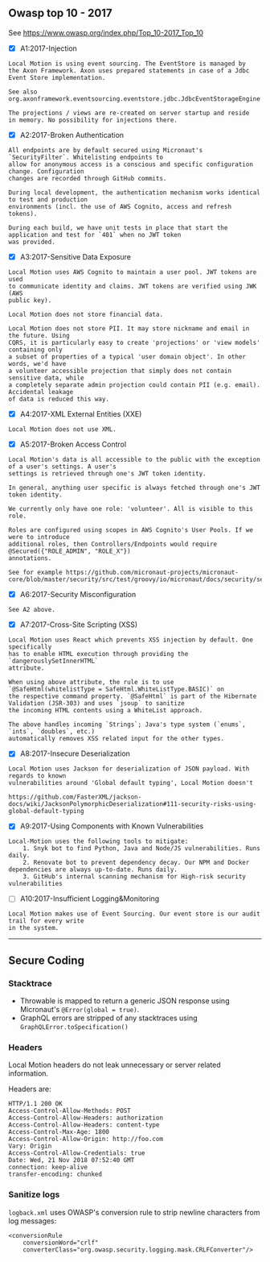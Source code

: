 ## Owasp top 10 - 2017

See https://www.owasp.org/index.php/Top_10-2017_Top_10

- [x] A1:2017-Injection
```
Local Motion is using event sourcing. The EventStore is managed by
the Axon Framework. Axon uses prepared statements in case of a Jdbc
Event Store implementation.

See also org.axonframework.eventsourcing.eventstore.jdbc.JdbcEventStorageEngine

The projections / views are re-created on server startup and reside
in memory. No possibility for injections there.
```
- [x] A2:2017-Broken Authentication
```
All endpoints are by default secured using Micronaut's `SecurityFilter`. Whitelisting endpoints to
allow for anonymous access is a conscious and specific configuration change. Configuration
changes are recorded through GitHub commits.

During local development, the authentication mechanism works identical to test and production
environments (incl. the use of AWS Cognito, access and refresh tokens).

During each build, we have unit tests in place that start the application and test for `401` when no JWT token
was provided.
```
- [x] A3:2017-Sensitive Data Exposure
```
Local Motion uses AWS Cognito to maintain a user pool. JWT tokens are used
to communicate identity and claims. JWT tokens are verified using JWK (AWS
public key).

Local Motion does not store financial data.

Local Motion does not store PII. It may store nickname and email in the future. Using
CQRS, it is particularly easy to create 'projections' or 'view models' containing only
a subset of properties of a typical 'user domain object'. In other words, we'd have
a volunteer accessible projection that simply does not contain sensitive data, while
a completely separate admin projection could contain PII (e.g. email). Accidental leakage
of data is reduced this way.
```

- [x] A4:2017-XML External Entities (XXE)
```
Local Motion does not use XML.
```

- [x] A5:2017-Broken Access Control
```
Local Motion's data is all accessible to the public with the exception of a user's settings. A user's
settings is retrieved through one's JWT token identity.

In general, anything user specific is always fetched through one's JWT token identity.

We currently only have one role: 'volunteer'. All is visible to this role.

Roles are configured using scopes in AWS Cognito's User Pools. If we were to introduce
additional roles, then Controllers/Endpoints would require @Secured({"ROLE_ADMIN", "ROLE_X"})
annotations.

See for example https://github.com/micronaut-projects/micronaut-core/blob/master/security/src/test/groovy/io/micronaut/docs/security/securityRule/secured/ExampleController.java
```
- [x] A6:2017-Security Misconfiguration
```
See A2 above.
```
- [x] A7:2017-Cross-Site Scripting (XSS)
```
Local Motion uses React which prevents XSS injection by default. One specifically
has to enable HTML execution through providing the `dangerouslySetInnerHTML`
attribute.

When using above attribute, the rule is to use `@SafeHtml(whitelistType = SafeHtml.WhiteListType.BASIC)` on
the respective command property. `@SafeHtml` is part of the Hibernate Validation (JSR-303) and uses `jsoup` to sanitize
the incoming HTML contents using a WhiteList approach.

The above handles incoming `Strings`; Java's type system (`enums`, `ints`, `doubles`, etc.)
automatically removes XSS related input for the other types.
```
- [x] A8:2017-Insecure Deserialization
```
Local Motion uses Jackson for deserialization of JSON payload. With regards to known
vulnerabilities around 'Global default typing', Local Motion doesn't

https://github.com/FasterXML/jackson-docs/wiki/JacksonPolymorphicDeserialization#111-security-risks-using-global-default-typing
```
- [x] A9:2017-Using Components with Known Vulnerabilities
```
Local-Motion uses the following tools to mitigate:
    1. Snyk bot to find Python, Java and Node/JS vulnerabilities. Runs daily.
    2. Renovate bot to prevent dependency decay. Our NPM and Docker dependencies are always up-to-date. Runs daily.
    3. GitHub's internal scanning mechanism for High-risk security vulnerabilities

```
- [ ] A10:2017-Insufficient Logging&Monitoring
```
Local Motion makes use of Event Sourcing. Our event store is our audit trail for every write
in the system.
```

---
## Secure Coding

### Stacktrace

- Throwable is mapped to return a generic JSON response using Micronaut's `@Error(global = true)`.
- GraphQL errors are stripped of any stacktraces using `GraphQLError.toSpecification()`


### Headers

Local Motion headers do not leak unnecessary or server related information.

Headers are:
```
HTTP/1.1 200 OK
Access-Control-Allow-Methods: POST
Access-Control-Allow-Headers: authorization
Access-Control-Allow-Headers: content-type
Access-Control-Max-Age: 1800
Access-Control-Allow-Origin: http://foo.com
Vary: Origin
Access-Control-Allow-Credentials: true
Date: Wed, 21 Nov 2018 07:52:40 GMT
connection: keep-alive
transfer-encoding: chunked
```


### Sanitize logs

`logback.xml` uses OWASP's conversion rule to strip newline characters from log messages:

```
<conversionRule
    conversionWord="crlf"
    converterClass="org.owasp.security.logging.mask.CRLFConverter"/>
```